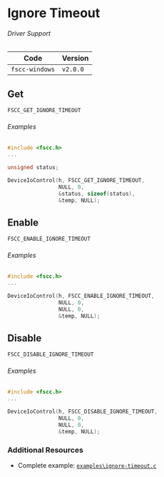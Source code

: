 # Ignore Timeout

###### Driver Support
| Code           | Version
| -------------- | --------
| `fscc-windows` | `v2.0.0` 


## Get
```c
FSCC_GET_IGNORE_TIMEOUT
```

###### Examples
```c
#include <fscc.h>
...

unsigned status;

DeviceIoControl(h, FSCC_GET_IGNORE_TIMEOUT, 
                NULL, 0, 
                &status, sizeof(status), 
                &temp, NULL);
```


## Enable
```c
FSCC_ENABLE_IGNORE_TIMEOUT
```

###### Examples
```c
#include <fscc.h>
...

DeviceIoControl(h, FSCC_ENABLE_IGNORE_TIMEOUT, 
                NULL, 0, 
                NULL, 0,
                &temp, NULL);
```


## Disable
```c
FSCC_DISABLE_IGNORE_TIMEOUT
```

###### Examples
```c
#include <fscc.h>
...

DeviceIoControl(h, FSCC_DISABLE_IGNORE_TIMEOUT, 
                NULL, 0, 
                NULL, 0,
                &temp, NULL);
```


### Additional Resources
- Complete example: [`examples\ignore-timeout.c`](https://github.com/commtech/fscc-windows/blob/master/examples/ignore-timeout.c)
